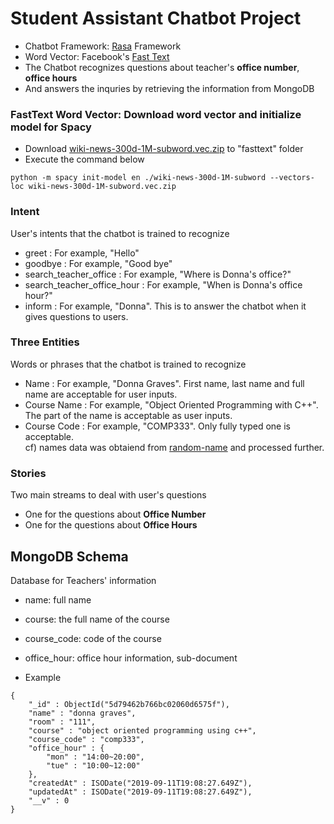# Student Assistant Chatbot Project  
- Chatbot Framework: [Rasa](https://rasa.com) Framework
- Word Vector: Facebook's [Fast Text](https://fasttext.cc/docs/en/english-vectors.html)
- The Chatbot recognizes questions about teacher's **office number**, **office hours** 
- And answers the inquries by retrieving the information from MongoDB

### FastText Word Vector: Download word vector and initialize model for Spacy  
- Download [wiki-news-300d-1M-subword.vec.zip](https://fasttext.cc/docs/en/english-vectors.html) to "fasttext" folder  
- Execute the command below  
```
python -m spacy init-model en ./wiki-news-300d-1M-subword --vectors-loc wiki-news-300d-1M-subword.vec.zip
```

### Intent  
User's intents that the chatbot is trained to recognize  
- greet : For example, "Hello"
- goodbye : For example, "Good bye"
- search_teacher_office : For example, "Where is Donna's office?"
- search_teacher_office_hour : For example, "When is Donna's office hour?"
- inform : For example, "Donna". This is to answer the chatbot when it gives questions to users.

### Three Entities
Words or phrases that the chatbot is trained to recognize  
- Name : For example, "Donna Graves". First name, last name and full name are acceptable for user inputs.  
- Course Name : For example, "Object Oriented Programming with C++". The part of the name is acceptable as user inputs.  
- Course Code : For example, "COMP333". Only fully typed one is acceptable.  
cf) names data was obtaiend from [random-name](https://github.com/dominictarr/random-name) and processed further.

### Stories  
Two main streams to deal with user's questions  
- One for the questions about **Office Number**    
- One for the questions about **Office Hours**    


## MongoDB Schema
Database for Teachers' information  
- name: full name  
- course: the full name of the course  
- course_code: code of the course  
- office_hour: office hour information, sub-document  

- Example  
```
{
    "_id" : ObjectId("5d79462b766bc02060d6575f"),
    "name" : "donna graves",
    "room" : "111",
    "course" : "object oriented programming using c++",
    "course_code" : "comp333",
    "office_hour" : {
        "mon" : "14:00~20:00",
        "tue" : "10:00~12:00"
    },
    "createdAt" : ISODate("2019-09-11T19:08:27.649Z"),
    "updatedAt" : ISODate("2019-09-11T19:08:27.649Z"),
    "__v" : 0
}
```


